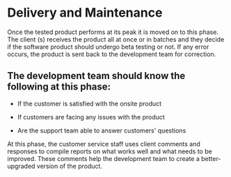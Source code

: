 # Delivery and Maintenance
Once the tested product performs at its peak it is moved on to this phase. The client (s) receives the product all at once or in batches and they decide if the software product should undergo beta testing or not. If any error occurs, the product is sent back to the development team for correction.

## The development team should know the following at this phase:

* If the customer is satisfied with the onsite product

* If customers are facing any issues with the product

* Are the support team able to answer customers' questions

At this phase, the customer service staff uses client comments and responses to compile reports on what works well and what needs to be improved. These comments help the development team to create a better-upgraded version of the product.